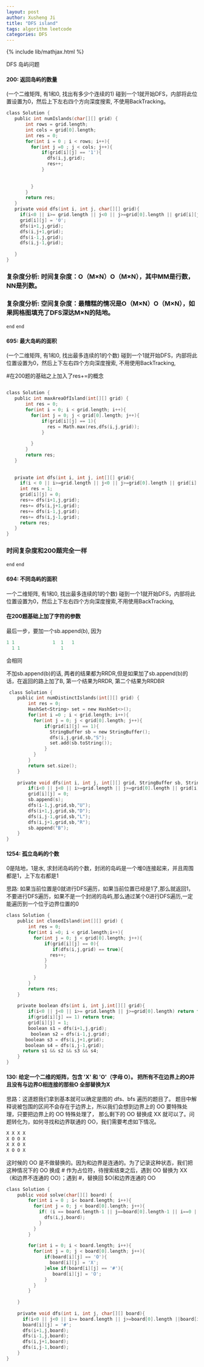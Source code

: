 ```yaml
---
layout: post
author: Xusheng Ji
title: "DFS island"
tags: algorithm leetcode
categories: DFS
---
```


{% include lib/mathjax.html %}


<script type="text/javascript" async
  src="https://cdnjs.cloudflare.com/ajax/libs/mathjax/2.7.5/MathJax.js?config=TeX-MML-AM_CHTML">
</script>

<script type="text/x-mathjax-config">
  MathJax.Hub.Config({
    extensions: [
      "MathMenu.js",
      "MathZoom.js",
      "AssistiveMML.js",
      "a11y/accessibility-menu.js"
    ],
    jax: ["input/TeX", "output/CommonHTML"],
    TeX: {
      extensions: [
        "AMSmath.js",
        "AMSsymbols.js",
        "noErrors.js",
        "noUndefined.js",
      ]
    }
  });
</script>

DFS 岛屿问题 

#### 200: 返回岛屿的数量
(一个二维矩阵, 有1和0, 找出有多少个连续的1) 
 碰到一个1就开始DFS，内部将此位置设置为0，然后上下左右四个方向深度搜索, 不使用BackTracking。
 ```c
 class Solution {
    public int numIslands(char[][] grid) {
        int rows = grid.length;
        int cols = grid[0].length;
        int res = 0;
        for(int i = 0 ; i < rows; i++){
          for(int j =0 ; j < cols; j++){
              if(grid[i][j] == '1'){
                dfs(i,j,grid);
                res++;
              }
              
              
          }
        }
        return res;
    }
    private void dfs(int i, int j, char[][] grid){
      if(i<0 || i>= grid.length || j<0 || j>=grid[0].length || grid[i][j]=='0') return;
      grid[i][j] = '0';
      dfs(i+1,j,grid);
      dfs(i,j+1,grid);
      dfs(i-1,j,grid);
      dfs(i,j-1,grid);
      
    }
}
 ```
### 复杂度分析: 时间复杂度：O（M×N）O（M×N），其中MM是行数，NN是列数。
### 复杂度分析: 空间复杂度：最糟糕的情况是O（M×N）O（M×N），如果网格图填充了DFS深达M×N的陆地。
`end`
`end`


#### 695: 最大岛屿的面积
(一个二维矩阵, 有1和0, 找出最多连续的1的个数) 碰到一个1就开始DFS，内部将此位置设置为0，然后上下左右四个方向深度搜索, 不用使用BackTracking,  

#在200题的基础之上加入了res+=的概念
 ```c
 
class Solution {
    public int maxAreaOfIsland(int[][] grid) {
        int res = 0;
        for(int i = 0; i < grid.length; i++){
          for(int j = 0; j < grid[0].length; j++){
              if(grid[i][j] == 1){
                res = Math.max(res,dfs(i,j,grid));
              }
              
          }
        }
        return res;
    }
  
  
    private int dfs(int i, int j, int[][] grid){
      if(i < 0 || i>=grid.length || j<0 || j>=grid[0].length || grid[i][j] == 0) return 0;
      int res = 1;
      grid[i][j] = 0;
      res+= dfs(i+1,j,grid);
      res+= dfs(i,j+1,grid);
      res+= dfs(i-1,j,grid);
      res+= dfs(i,j-1,grid);
      return res;
    }
}
 ```
### 时间复杂度和200题完全一样
`end`
`end`

#### 694: 不同岛屿的面积
一个二维矩阵, 有1和0, 找出最多连续的1的个数) 碰到一个1就开始DFS，内部将此位置设置为0，然后上下左右四个方向深度搜索,不用使用BackTracking,      
#### 在200题基础上加了字符的参数
最后一步，要加一个sb.append(b), 因为

```c
1 1              1  1   1
  1 1               1


```
会相同

不加sb.append(b)的话, 两者的结果都为RRDR,但是如果加了sb.append(b)的话，在返回的路上加了B, 第一个结果为RRDR, 第二个结果为RRDBR


```c
 class Solution {
    public int numDistinctIslands(int[][] grid) {
        int res = 0;
        HashSet<String> set = new HashSet<>();
        for(int i =0 ; i < grid.length; i++){
          for(int j = 0; j < grid[0].length; j++){
              if(grid[i][j] == 1){
                StringBuffer sb = new StringBuffer();
                dfs(i,j,grid,sb,"S");
                set.add(sb.toString());
              }
          }
        }
        return set.size();
    }
  
    private void dfs(int i, int j, int[][] grid, StringBuffer sb, String s){
        if(i<0 || j<0 || i>=grid.length || j>=grid[0].length || grid[i][j] == 0) return;
        grid[i][j] = 0;
        sb.append(s);
        dfs(i-1,j,grid,sb,"U");
        dfs(i+1,j,grid,sb,"D");
        dfs(i,j-1,grid,sb,"L");
        dfs(i,j+1,grid,sb,"R");
        sb.append("B");
    }
}
 ```

#### 1254: 孤立岛屿的个数
0是陆地，1是水, 求封闭岛屿的个数，封闭的岛屿是一个堆0连接起来，并且周围都是1，上下左右都是1

思路: 如果当前位置是0就进行DFS遍历，如果当前位置已经是1了,那么就返回1，不要进行DFS遍历，如果不是一个封闭的岛屿,那么通过某个0进行DFS遍历,一定能遍历到一个位于边界位置的0


```c
class Solution {
    public int closedIsland(int[][] grid) {
        int res = 0;
        for(int i =0; i < grid.length;i++){
          for(int j = 0; j < grid[0].length; j++){
              if(grid[i][j] == 0){
                 if(dfs(i,j,grid) == true){
                res++;
              }
              }
             
          }
        }
        return res;
    }
  
    private boolean dfs(int i, int j,int[][] grid){
        if(i<0 || j<0 || i>= grid.length || j>=grid[0].length) return false;
        if(grid[i][j] == 1) return true;
        grid[i][j] = 1;
        boolean s1 = dfs(i+1,j,grid);
         boolean s2 = dfs(i-1,j,grid);
       boolean s3 = dfs(i,j+1,grid);
       boolean s4 = dfs(i,j-1,grid);
      return s1 && s2 && s3 && s4;
    }
}
 ```


#### 130: 给定一个二维的矩阵，包含 'X' 和 'O'（字母 O）。  把所有不在边界上的O并且没有与边界O相连接的那些O 全部替换为X

思路：这道题我们拿到基本就可以确定是图的 dfs、bfs 遍历的题目了。
题目中解释说被包围的区间不会存在于边界上，所以我们会想到边界上的 OO 要特殊处理，只要把边界上的 OO 特殊处理了，
那么剩下的 OO 替换成 XX 就可以了。问题转化为，如何寻找和边界联通的 OO，我们需要考虑如下情况。

```c
X X X X
X O O X
X X O X
X O O X

```
这时候的 OO 是不做替换的。因为和边界是连通的。为了记录这种状态，我们把这种情况下的 OO 换成 # 作为占位符，待搜索结束之后，遇到 OO 替换为 XX（和边界不连通的 OO）；遇到 #，替换回 $O(和边界连通的 OO


```c
class Solution {
    public void solve(char[][] board) {
        for(int i = 0 ; i< board.length; i++){
          for(int j = 0; j < board[0].length; j++){
            if( (i == board.length-1 || j==board[0].length-1 || i==0 || j==0) && board[i][j] == 'O'){
              dfs(i,j,board);
            }
          }
        }
      
        for(int i = 0; i < board.length; i++){
          for(int j = 0; j < board[0].length; j++){
              if(board[i][j] == 'O'){
                board[i][j] = 'X';
              }else if(board[i][j] == '#'){
                 board[i][j] = 'O';
              }
          }
        }
      
    }
  
    private void dfs(int i, int j, char[][] board){
      if(i<0 || j<0 || i>= board.length || j>=board[0].length ||board[i][j] =='X'||board[i][j]=='#') return;
      board[i][j] = '#';
      dfs(i+1,j,board);
      dfs(i-1,j,board);
      dfs(i,j+1,board);
      dfs(i,j-1,board);
    }
}


```










